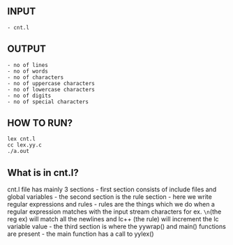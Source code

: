 ## INPUT
	- cnt.l

## OUTPUT
	- no of lines
	- no of words
	- no of characters
	- no of uppercase characters
	- no of lowercase characters
	- no of digits
	- no of special characters
	
## HOW TO RUN?
```
lex cnt.l
cc lex.yy.c
./a.out
```

## What is in cnt.l?

cnt.l file has mainly 3 sections 
	- first section consists of include files and global variables
	- the second section is the rule section
		- here we write regular expressions and rules
			- rules are the things which we do when a regular expression matches with the input stream characters
			 for ex.
			 ```\n```(the reg ex) will match all the newlines and lc++ (the rule) will increment the lc variable value
	- the third section is where the yywrap() and main() functions are present
		- the main function has a call to yylex()
